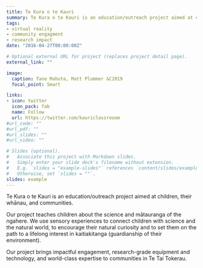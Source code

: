 ```yaml
---
title: Te Kura o te Kauri
summary: Te Kura o te Kauri is an education/outreach project aimed at children, their whānau, and communities. 
tags:
- virtual reality
- community engagment
- research impact
date: "2016-04-27T00:00:00Z"

# Optional external URL for project (replaces project detail page).
external_link: ""

image:
  caption: Tane Mahuta, Matt Plummer &C2019
  focal_point: Smart

links:
- icon: twitter
  icon_pack: fab
  name: Follow
  url: https://twitter.com/kauriclassrooom
#url_code: ""
#url_pdf: ""
#url_slides: ""
#url_video: ""

# Slides (optional).
#   Associate this project with Markdown slides.
#   Simply enter your slide deck's filename without extension.
#   E.g. `slides = "example-slides"` references `content/slides/example-slides.md`.
#   Otherwise, set `slides = ""`.
slides: example
---
```


Te Kura o te Kauri is an education/outreach project aimed at children, their whānau, and communities. 

​Our project teaches children about the science and mātauranga of the ngahere. We use sensory experiences to connect children with science and the natural world, to encourage their natural curiosity and to set them on the path to a lifelong interest in kaitiakitanga (guardianship of their environment).

Our project brings impactful engagement, research-grade equipment and technology, and world-class expertise to communities in Te Tai Tokerau.
